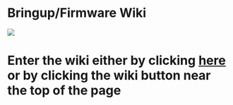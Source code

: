Bringup/Firmware Wiki
=================

![](https://i.imgur.com/sRN0PVs.png) 

# Enter the wiki either by clicking [here](https://github.com/deadman96385/Bringup-Firmware-WIKI/wiki) or by clicking the wiki button near the top of the page
